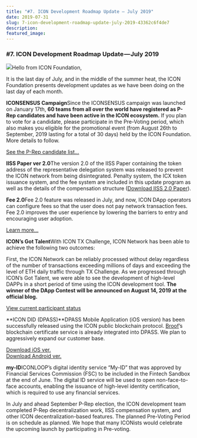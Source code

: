```yaml
---
title: "#7. ICON Development Roadmap Update — July 2019"
date: 2019-07-31
slug: 7-icon-development-roadmap-update-july-2019-43362c6f4de7
description:
featured_image:
---
```


### #7. ICON Development Roadmap Update — July 2019

![](https://cdn-images-1.medium.com/max/800/1*ffNL7wVMdsa5lqq0T2xU2w.png)Hello from ICON Foundation,

It is the last day of July, and in the middle of the summer heat, the ICON Foundation presents development updates as we have been doing on the last day of each month.

**ICONSENSUS Campaign**Since the ICONSENSUS campaign was launched on January 17th, **60 teams from all over the world have registered as P-Rep candidates and have been active in the ICON ecosystem.** If you plan to vote for a candidate, please participate in the Pre-Voting period, which also makes you eligible for the promotional event (from August 26th to September, 2019 lasting for a total of 30 days) held by the ICON Foundation. More details to follow.

[See the P-Rep candidate list…](https://icon.community/iconsensus/candidates/)

**IISS Paper ver 2.0**The version 2.0 of the IISS Paper containing the token address of the representative delegation system was released to prevent the ICON network from being disintegrated. Penalty system, the ICX token issuance system, and the fee system are included in this update program as well as the details of the compensation structure ([Download IISS 2.0 Paper](https://m.icon.foundation/download/IISS_Paper_v2.0_KO.pdf)).

**Fee 2.0**Fee 2.0 feature was released in July, and now, ICON DApp operators can configure fees so that the user does not pay network transaction fees. Fee 2.0 improves the user experience by lowering the barriers to entry and encouraging user adoption.

[Learn more…](https://www.icondev.io/changelog/new-transaction-fee-system-fee-20)

**ICON’s Got Talent**With ICON TX Challenge, ICON Network has been able to achieve the following two outcomes:

First, the ICON Network can be reliably processed without delay regardless of the number of transactions exceeding millions of days and exceeding the level of ETH daily traffic through TX Challenge. As we progressed through ICON’s Got Talent, we were able to see the development of high-level DAPPs in a short period of time using the ICON development tool. **The winner of the DApp Contest will be announced on August 14, 2019 at the official blog.**

[View current participant status](https://docs.google.com/spreadsheets/d/1LiHWJynLsO6ldGSJ7pKXp-bBIDYDaH8nWmzNG0wX2dc/edit#gid=0)

**ICON DID (DPASS)**DPASS Mobile Application (iOS version) has been successfully released using the ICON public blockchain protocol. [Broof](https://www.broof.io/)’s blockchain certificate service is already integrated into DPASS. We plan to aggressively expand our customer base.

[Download iOS ver.](https://apps.apple.com/app/dpass/id1464113654)  
[Download Android ver.](https://play.google.com/store/apps/details?id=com.iconloop.dpass)

**my-ID**ICONLOOP’s digital identity service “My-ID” that was approved by Financial Services Commission (FSC) to be included in the Fintech Sandbox at the end of June. The digital ID service will be used to open non-face-to-face accounts, enabling the issuance of high-level identity certification, which is required to use any financial services.

In July and ahead September P-Rep election, the ICON development team completed P-Rep decentralization work, IISS compensation system, and other ICON decentralization-based features. The planned Pre-Voting Period is on schedule as planned. We hope that many ICONists would celebrate the upcoming launch by participating in Pre-voting.

